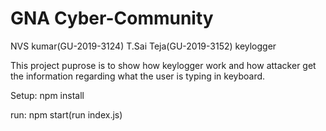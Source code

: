 # GNA Cyber-Community
NVS kumar(GU-2019-3124)
T.Sai Teja(GU-2019-3152)
keylogger

This project puprose is to show how keylogger work and how attacker get the information  regarding what the user is typing in keyboard.

Setup:
npm install

run:
npm start(run index.js)
